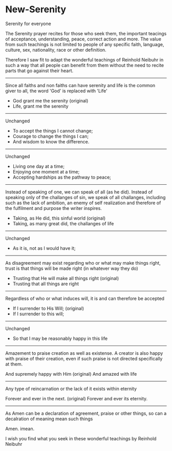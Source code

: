 # New-Serenity
Serenity for everyone

The Serenity prayer recites for those who seek them, the important teacings of acceptance, understanding, peace, correct action and more. The value from such teachings is not limited to people of any specific faith, language, culture, sex, nationality, race or other definition.

Therefore I saw fit to adapt the wonderful teachings of Reinhold Neibuhr in such a way that all people can benefit from them without the need to recite parts that go against their heart.

-------------------------------
Since all faiths and non faiths can have serenity and life is the common giver to all, the word 'God' is replaced with 'Life'

- God grant me the serenity (original)
- Life, grant me the serenity

-------------------------------
Unchanged

- To accept the things I cannot change;
- Courage to change the things I can;
- And wisdom to know the difference.

-------------------------------
Unchanged

- Living one day at a time;
- Enjoying one moment at a time;
- Accepting hardships as the pathway to peace;

-------------------------------
Instead of speaking of one, we can speak of all (as he did). Instead of speaking only of the challanges of sin, we speak of all challanges, including such as the lack of ambition, an enemy of self realization and therefore of the fulfilment and purpose the writer inspires.

- Taking, as He did, this sinful world (original)
- Taking, as many great did, the challanges of life

-------------------------------
Unchanged

- As it is, not as I would have it;

-------------------------------
As disagreement may exist regarding who or what may make things right, trust is that things will be made right (in whatever way they do)

- Trusting that He will make all things right (original)
- Trusting that all things are right

-------------------------------
Regardless of who or what induces will, it is and can therefore be accepted 

- If I surrender to His Will; (original)
- If I surrender to this will;

-------------------------------
Unchanged

- So that I may be reasonably happy in this life

-------------------------------
Amazement to praise creation as well as existense. A creator is also happy with praise of their creation, even if such praise is not directed specifically at them.

And supremely happy with Him (original)
And amazed with life

-------------------------------
Any type of reincarnation or the lack of it exists within eternity

Forever and ever in the next. (original)
Forever and ever its eternity.

-------------------------------
As Amen can be a declaration of agreement, praise or other things, so can a decalration of meaning mean such things 

Amen.
imean.



I wish you find what you seek in these wonderful teachings by Reinhold Neibuhr
